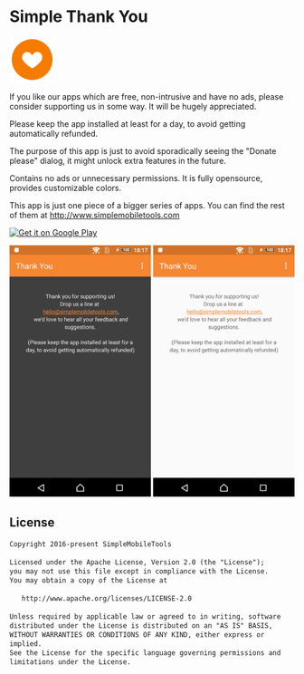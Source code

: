 # Simple Thank You
<img alt="Logo" src="app/src/main/res/mipmap-xxxhdpi/ic_launcher.png" width="80">

If you like our apps which are free, non-intrusive and have no ads, please consider supporting us in some way. It will be hugely appreciated.

Please keep the app installed at least for a day, to avoid getting automatically refunded.

The purpose of this app is just to avoid sporadically seeing the "Donate please" dialog, it might unlock extra features in the future.

Contains no ads or unnecessary permissions. It is fully opensource, provides customizable colors.

This app is just one piece of a bigger series of apps. You can find the rest of them at http://www.simplemobiletools.com

<a href='https://play.google.com/store/apps/details?id=com.simplemobiletools.thankyou'><img src='http://simplemobiletools.github.io/assets/public/google-play.png' alt='Get it on Google Play' height=45/></a>

<img alt="App image" src="screenshots/app.png" width="250">
<img alt="App image" src="screenshots/app_2.png" width="250">

License
-------
    Copyright 2016-present SimpleMobileTools

    Licensed under the Apache License, Version 2.0 (the "License");
    you may not use this file except in compliance with the License.
    You may obtain a copy of the License at

       http://www.apache.org/licenses/LICENSE-2.0

    Unless required by applicable law or agreed to in writing, software
    distributed under the License is distributed on an "AS IS" BASIS,
    WITHOUT WARRANTIES OR CONDITIONS OF ANY KIND, either express or implied.
    See the License for the specific language governing permissions and
    limitations under the License.
